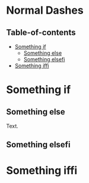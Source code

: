# Normal Dashes

## Table-of-contents

* [Something if](#something-if)
  * [Something else](#something-else)
  * [Something elsefi](#something-elsefi)
* [Something iffi](#something-iffi)

# Something if

## Something else

Text.

## Something elsefi

# Something iffi
